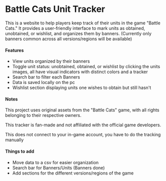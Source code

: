 # Battle Cats Unit Tracker



This is a website to help players keep track of their units in the game "Battle Cats." It provides a user-friendly interface to mark units as obtained, unobtained, or wishlist, and organizes them by banners. (Currently only banners common across all versions/regions will be available)



#### Features

* View units organized by their banners
* Toggle unit status: unobtained, obtained, or wishlist by clicking the units images, all have visual indicators with distinct colors and a tracker
* Search bar to filter each Banners
* Data is saved locally on the pc
* Wishlist section displaying units one wishes to obtain but still hasn't



#### Notes

This project uses original assets from the "Battle Cats" game, with all rights belonging to their respective owners.

This tracker is fan-made and not affiliated with the official game developers.

This does not connect to your in-game account, you have to do the tracking manually



#### Things to add

* Move data to a csv for easier organization
* Search bar for Banners/Units (Banners done)
* Add sections for the different versions/regions of the game
